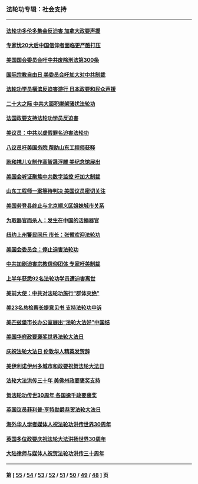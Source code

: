 ### 法轮功专辑：社会支持
---
#### [法轮功多伦多集会反迫害 加拿大政要声援](../../pages/nf4386/n13881303.md?12140430) 
#### [专家忧20大后中国信仰者面临更严酷打压](../../pages/nf4386/n13874993.md?12140430) 
#### [美国国会委员会吁中共废除刑法第300条](../../pages/nf4386/n13868121.md?12140430) 
#### [国际宗教自由日 美委员会吁加大对中共制裁](../../pages/nf4386/n13855021.md?12140430) 
#### [法轮功学员横滨反迫害游行 日本政要和民众声援](../../pages/nf4386/n13847132.md?12140430) 
#### [二十大之际 中共大面积绑架骚扰法轮功](../../pages/nf4386/n13846381.md?12140430) 
#### [法国政要支持法轮功学员反迫害](../../pages/nf4386/n13841970.md?12140430) 
#### [美议员：中共以虚假罪名迫害法轮功](../../pages/nf4386/n13841083.md?12140430) 
#### [八议员吁美国务院 帮助山东工程师获释](../../pages/nf4386/n13836379.md?12140430) 
#### [耿和携儿女制作高智晟浮雕 美纪念馆展出](../../pages/nf4386/n13829624.md?12140430) 
#### [美国会听证聚焦中共数字监控 吁加大制裁](../../pages/nf4386/n13825083.md?12140430) 
#### [山东工程师一案等待判决 美国议员密切关注](../../pages/nf4386/n13815065.md?12140430) 
#### [美国劳登县终止与北京顺义区姐妹城市关系](../../pages/nf4386/n13811030.md?12140430) 
#### [为取器官而杀人：发生在中国的活摘器官](../../pages/nf4386/n13794731.md?12140430) 
#### [纽约上州警民同乐 市长：张臂欢迎法轮功](../../pages/nf4386/n13794375.md?12140430) 
#### [美国会委员会：停止迫害法轮功](../../pages/nf4386/n13788164.md?12140430) 
#### [中共加剧迫害宗教信仰团体 专家吁美制裁](../../pages/nf4386/n13780252.md?12140430) 
#### [上半年获悉92名法轮功学员遭迫害离世](../../pages/nf4386/n13772701.md?12140430) 
#### [美前大使：中共对法轮功施行“群体灭绝”](../../pages/nf4386/n13771705.md?12140430) 
#### [美23名总检察长提意见书 支持法轮功申诉](../../pages/nf4386/n13766596.md?12140430) 
#### [美匹兹堡市长办公室展出“法轮大法好”中国结](../../pages/nf4386/n13749721.md?12140430) 
#### [美国华府政要褒奖世界法轮大法日](../../pages/nf4386/n13743770.md?12140430) 
#### [庆祝法轮大法日 伦敦华人精英发贺辞](../../pages/nf4386/n13741593.md?12140430) 
#### [美伊利诺伊州多城市和政要祝贺法轮大法日](../../pages/nf4386/n13737149.md?12140430) 
#### [法轮大法洪传三十年 美佛州政要褒奖支持](../../pages/nf4386/n13737103.md?12140430) 
#### [贺法轮功传世30周年 各国逾千政要褒奖](../../pages/nf4386/n13735828.md?12140430) 
#### [英国议员菲利普‧亨特勋爵恭贺法轮大法日](../../pages/nf4386/n13736187.md?12140430) 
#### [海外华人学者媒体人祝法轮功洪传世界30周年](../../pages/nf4386/n13735835.md?12140430) 
#### [英国多位政要庆祝法轮大法洪扬世界30周年](../../pages/nf4386/n13734739.md?12140430) 
#### [大陆律师与媒体人祝贺法轮功洪传三十周年](../../pages/nf4386/n13735062.md?12140430) 

---
#### 第 [ [55](./55.md?12140430) / [54](./54.md?12140430) / [53](./53.md?12140430) / [52](./52.md?12140430) / [51](./51.md?12140430) / [50](./50.md?12140430) / [49](./49.md?12140430) / [48](./48.md?12140430) ] 页
